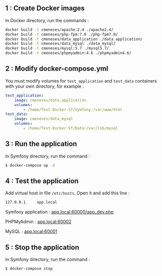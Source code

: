 1 : Create Docker images
-----------------------------

In Docker directory, run the commands : 
```bash
docker build -t cmeneses/apache:2.4 ./apache2.4/
docker build -t cmeneses/php-fpm:7.0 ./php-fpm7.0/
docker build -t cmeneses/data_application ./data_application/
docker build -t cmeneses/data_mysql ./data_mysql/
docker build -t cmeneses/mysql:5.7 ./mysql5.7/
docker build -t cmeneses/phpmyadmin:4.6 ./phpmyadmin4.6/
```

2 : Modify docker-compose.yml
-----------------------------
You must modify volumes for `test_application` and `test_data` containers with your own directory, for example :
```yaml
test_application:
    image: cmeneses/data_application
    volumes:
        - /home/Test-Docker-Sf/Symfony:/var/www/html
test_data:
    image: cmeneses/data_mysql
    volumes:
        - /home/Test-Docker-Sf/Data:/var/lib/mysql        
```

3 : Run the application
-----------------------------

In Symfony directory, run the command :
```bash
$ docker-compose up -d
```

4 : Test the application
-----------------------------

Add virtual host in file `/etc/hosts`. Open it and add this line :
```bash
127.0.0.1     app.local
```

Symfony application : [app.local:60000/app_dev.php](http://app.local:60000/app_dev.php)

PHPMyAdmin : [app.local:60002](http://app.local:60002)

MySQL : [app.local:60001](http://app.local:60001)

5 : Stop the application
-----------------------------
In Symfony directory, run the command :
```bash
$ docker-compose stop
```